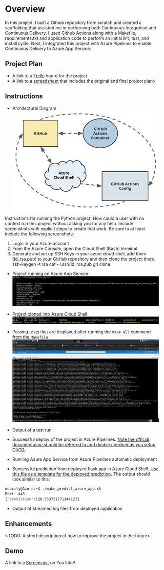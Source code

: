 # Overview

In this project, I built a Github repository from scratch and created a scaffolding that assisted me in performing both Continuous Integration and Continuous Delivery. I used Github Actions along with a Makefile, requirements.txt and application code to perform an initial lint, test, and install cycle. Next, I integrated this project with Azure Pipelines to enable Continuous Delivery to Azure App Service.

## Project Plan

* A link to a [Trello](https://trello.com/b/nQ1YXymx/project-management) board for the project
* A link to a [spreadsheet](https://docs.google.com/spreadsheets/d/1FH4DlHbekuHPKbjYGb84ZCZzjj-oKbDDoqqklHm8JzY/edit#gid=1348135932) that includes the original and final project plan>

## Instructions


* Architectural Diagram 
![diagram](diagram.png)

Instructions for running the Python project.  How could a user with no context run this project without asking you for any help.  Include screenshots with explicit steps to create that work. Be sure to at least include the following screenshots:

1. Login in your Azure account
2. From the Azure Console, open the Cloud Shell (Bash) terminal
3. Generate and set up SSH Keys in your azure cloud shell, add them (id_rsa.pub) to your GitHub repository and then clone the project there.
  ssh-keygen -t rsa
  cat ~/.ssh/id_rsa.pub
  git clone <repository>
   


* Project running on Azure App Service
![appservices](appservices.png)
* Project cloned into Azure Cloud Shell
![cloned](cloned.png)
* Passing tests that are displayed after running the `make all` command from the `Makefile`
![make](makeallshot.png)
* Output of a test run

* Successful deploy of the project in Azure Pipelines.  [Note the official documentation should be referred to and double checked as you setup CI/CD](https://docs.microsoft.com/en-us/azure/devops/pipelines/ecosystems/python-webapp?view=azure-devops).

* Running Azure App Service from Azure Pipelines automatic deployment

* Successful prediction from deployed flask app in Azure Cloud Shell.  [Use this file as a template for the deployed prediction](https://github.com/udacity/nd082-Azure-Cloud-DevOps-Starter-Code/blob/master/C2-AgileDevelopmentwithAzure/project/starter_files/flask-sklearn/make_predict_azure_app.sh).
The output should look similar to this:

```bash
udacity@Azure:~$ ./make_predict_azure_app.sh
Port: 443
{"prediction":[20.35373177134412]}
```

* Output of streamed log files from deployed application

> 

## Enhancements

<TODO: A short description of how to improve the project in the future>

## Demo 

A link to a [Screencast](https://www.youtube.com/watch?v=E4mO23dOGpE) on YouTube!


